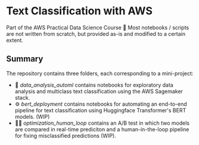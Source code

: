 # Text Classification with AWS
Part of the AWS Practical Data Science Course 🧠 Most notebooks / scripts are not written from scratch, but provided as-is and modified to a certain extent.

## Summary
The repository contains three folders, each corresponding to a mini-project:
* 🧠 _data_analysis_automl_ contains notebooks for exploratory data analysis and multiclass text classification using the AWS Sagemaker stack. 
* ⚙ _bert_deployment_ contains notebooks for automating an end-to-end pipeline for text classification using Huggingface Transformer's BERT models. (WIP)
* 🧙‍♀️ _optimization_human_loop_ contains an A/B test in which two models are compared in real-time prediciton and a human-in-the-loop pipeline for fixing misclassified predictions (WIP).
